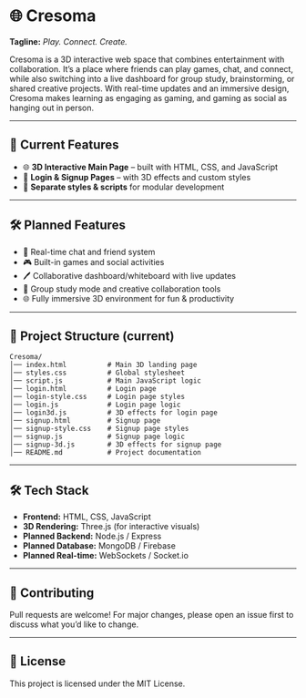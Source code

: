 # 🌐 Cresoma

**Tagline:** *Play. Connect. Create.*  

Cresoma is a 3D interactive web space that combines entertainment with collaboration. It’s a place where friends can play games, chat, and connect, while also switching into a live dashboard for group study, brainstorming, or shared creative projects. With real-time updates and an immersive design, Cresoma makes learning as engaging as gaming, and gaming as social as hanging out in person.  

---

## 🚀 Current Features  
- 🌐 **3D Interactive Main Page** – built with HTML, CSS, and JavaScript  
- 🔑 **Login & Signup Pages** – with 3D effects and custom styles  
- 🎨 **Separate styles & scripts** for modular development  

---

## 🛠 Planned Features  
- 💬 Real-time chat and friend system  
- 🎮 Built-in games and social activities  
- 🖊 Collaborative dashboard/whiteboard with live updates  
- 🤝 Group study mode and creative collaboration tools  
- 🌐 Fully immersive 3D environment for fun & productivity  

---

## 📂 Project Structure (current)  
```
Cresoma/
│── index.html          # Main 3D landing page
│── styles.css          # Global stylesheet
│── script.js           # Main JavaScript logic
│── login.html          # Login page
│── login-style.css     # Login page styles
│── login.js            # Login page logic
│── login3d.js          # 3D effects for login page
│── signup.html         # Signup page
│── signup-style.css    # Signup page styles
│── signup.js           # Signup page logic
│── signup-3d.js        # 3D effects for signup page
│── README.md           # Project documentation
```

---

## 🛠 Tech Stack  
- **Frontend:** HTML, CSS, JavaScript  
- **3D Rendering:** Three.js (for interactive visuals)  
- **Planned Backend:** Node.js / Express  
- **Planned Database:** MongoDB / Firebase  
- **Planned Real-time:** WebSockets / Socket.io  

---

## 🤝 Contributing  
Pull requests are welcome! For major changes, please open an issue first to discuss what you’d like to change.  

---

## 📜 License  
This project is licensed under the MIT License.  

